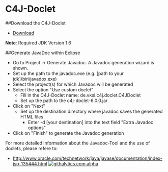 C4J-Doclet
==========
##Download the C4J-Doclet
* [Download](https://github.com/C4J-Team/C4J-Doclet/raw/master/download/c4j-doclet-6.0.0.jar)

**Note**: Required JDK Version 1.6

##Generate JavaDoc within Eclipse
* Go to Project -> Generate Javadoc. A Javadoc generation wizard is shown.
* Set up the path to the javadoc.exe (e.g. [path to your jdk]\bin\javadox.exe)
* Select the project(s) for which Javadoc will be generated
* Select the option "Use custom doclet"
  * Fill in the C4J-Doclet name: de.vksi.c4j.doclet.C4JDoclet
  * Set up the path to the c4j-doclet-6.0.0.jar
* Click on "Next"
  * Set up the destination directory where javadoc saves the generated HTML files
    * Enter -d [your destination] into the text field "Extra Javadoc options"
* Click on "Finish" to generate the Javadoc generation

For more detailed information about the Javadoc-Tool and the use of doclets, please refere to:
* http://www.oracle.com/technetwork/java/javase/documentation/index-jsp-135444.html
[![githalytics.com alpha](https://cruel-carlota.gopagoda.com/a0e6c1f393dd8802d4da46835189ff46 "githalytics.com")](http://githalytics.com/C4J-Team/C4J-Doclet)
